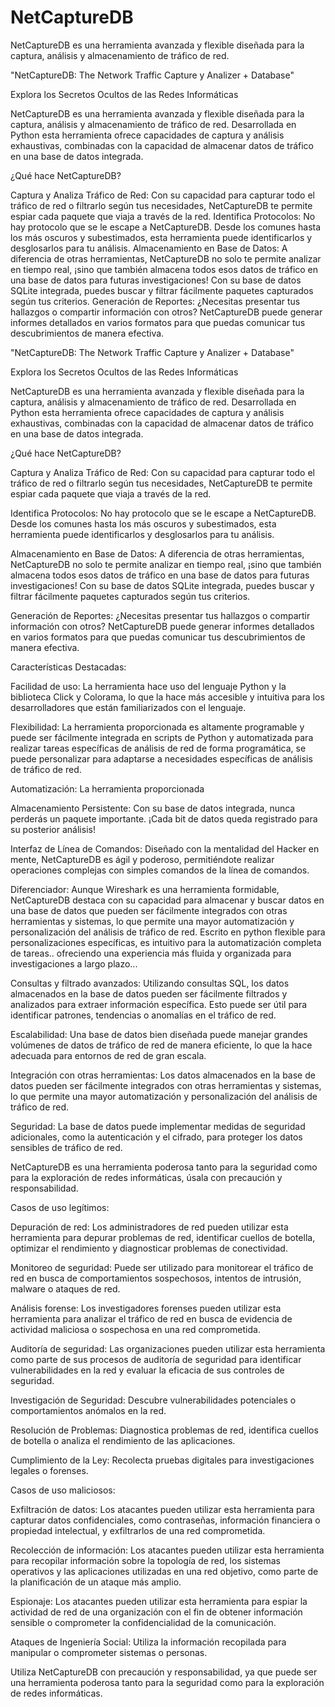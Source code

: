 # NetCaptureDB
NetCaptureDB es una herramienta avanzada y flexible diseñada para la captura, análisis y almacenamiento de tráfico de red.

"NetCaptureDB: The Network Traffic Capture y Analizer + Database"


Explora los Secretos Ocultos de las Redes Informáticas

NetCaptureDB es una herramienta avanzada y flexible diseñada para la captura, análisis y almacenamiento de tráfico de red. Desarrollada en Python esta herramienta ofrece capacidades de captura y análisis exhaustivas, combinadas con la capacidad de almacenar datos de tráfico en una base de datos integrada.

¿Qué hace NetCaptureDB?

Captura y Analiza Tráfico de Red: Con su capacidad para capturar todo el tráfico de red o filtrarlo según tus necesidades, NetCaptureDB te permite espiar cada paquete que viaja a través de la red.
Identifica Protocolos: No hay protocolo que se le escape a NetCaptureDB. Desde los comunes hasta los más oscuros y subestimados, esta herramienta puede identificarlos y desglosarlos para tu análisis.
Almacenamiento en Base de Datos: A diferencia de otras herramientas, NetCaptureDB no solo te permite analizar en tiempo real, ¡sino que también almacena todos esos datos de tráfico en una base de datos para futuras investigaciones! Con su base de datos SQLite integrada, puedes buscar y filtrar fácilmente paquetes capturados según tus criterios.
Generación de Reportes: ¿Necesitas presentar tus hallazgos o compartir información con otros? NetCaptureDB puede generar informes detallados en varios formatos para que puedas comunicar tus descubrimientos de manera efectiva.


"NetCaptureDB: The Network Traffic Capture y Analizer + Database"


Explora los Secretos Ocultos de las Redes Informáticas

NetCaptureDB es una herramienta avanzada y flexible diseñada para la captura, análisis y almacenamiento de tráfico de red. Desarrollada en Python esta herramienta ofrece capacidades de captura y análisis exhaustivas, combinadas con la capacidad de almacenar datos de tráfico en una base de datos integrada.


¿Qué hace NetCaptureDB?

Captura y Analiza Tráfico de Red: Con su capacidad para capturar todo el tráfico de red o filtrarlo según tus necesidades, NetCaptureDB te permite espiar cada paquete que viaja a través de la red.

Identifica Protocolos: No hay protocolo que se le escape a NetCaptureDB. Desde los comunes hasta los más oscuros y subestimados, esta herramienta puede identificarlos y desglosarlos para tu análisis.

Almacenamiento en Base de Datos: A diferencia de otras herramientas, NetCaptureDB no solo te permite analizar en tiempo real, ¡sino que también almacena todos esos datos de tráfico en una base de datos para futuras investigaciones! Con su base de datos SQLite integrada, puedes buscar y filtrar fácilmente paquetes capturados según tus criterios.

Generación de Reportes: ¿Necesitas presentar tus hallazgos o compartir información con otros? NetCaptureDB puede generar informes detallados en varios formatos para que puedas comunicar tus descubrimientos de manera efectiva.



Características Destacadas:

Facilidad de uso: La herramienta hace uso del lenguaje Python y la biblioteca Click y Colorama, lo que la hace más accesible y intuitiva para los desarrolladores que están familiarizados con el lenguaje.

Flexibilidad: La herramienta proporcionada es altamente programable y puede ser fácilmente integrada en scripts de Python y automatizada para realizar tareas específicas de análisis de red de forma programática, se puede personalizar para adaptarse a necesidades específicas de análisis de tráfico de red.

Automatización: La herramienta proporcionada 

Almacenamiento Persistente: Con su base de datos integrada, nunca perderás un paquete importante. ¡Cada bit de datos queda registrado para su posterior análisis!

Interfaz de Línea de Comandos: Diseñado con la mentalidad del Hacker en mente, NetCaptureDB es ágil y poderoso, permitiéndote realizar operaciones complejas con simples comandos de la línea de comandos.

Diferenciador: Aunque Wireshark es una herramienta formidable, NetCaptureDB destaca con su capacidad para almacenar y buscar datos en una base de datos que pueden ser fácilmente integrados con otras herramientas y sistemas, lo que permite una mayor automatización y personalización del análisis de tráfico de red. Escrito en python flexible para personalizaciones específicas, es intuitivo para la automatización completa de tareas.. ofreciendo una experiencia más fluida y organizada para investigaciones a largo plazo...

Consultas y filtrado avanzados: Utilizando consultas SQL, los datos almacenados en la base de datos pueden ser fácilmente filtrados y analizados para extraer información específica. Esto puede ser útil para identificar patrones, tendencias o anomalías en el tráfico de red.

Escalabilidad: Una base de datos bien diseñada puede manejar grandes volúmenes de datos de tráfico de red de manera eficiente, lo que la hace adecuada para entornos de red de gran escala.

Integración con otras herramientas: Los datos almacenados en la base de datos pueden ser fácilmente integrados con otras herramientas y sistemas, lo que permite una mayor automatización y personalización del análisis de tráfico de red.

Seguridad: La base de datos puede implementar medidas de seguridad adicionales, como la autenticación y el cifrado, para proteger los datos sensibles de tráfico de red.

NetCaptureDB es una herramienta poderosa tanto para la seguridad como para la exploración de redes informáticas, úsala con precaución y responsabilidad.

Casos de uso legítimos:

Depuración de red: Los administradores de red pueden utilizar esta herramienta para depurar problemas de red, identificar cuellos de botella, optimizar el rendimiento y diagnosticar problemas de conectividad.

Monitoreo de seguridad: Puede ser utilizado para monitorear el tráfico de red en busca de comportamientos sospechosos, intentos de intrusión, malware o ataques de red.

Análisis forense: Los investigadores forenses pueden utilizar esta herramienta para analizar el tráfico de red en busca de evidencia de actividad maliciosa o sospechosa en una red comprometida.

Auditoría de seguridad: Las organizaciones pueden utilizar esta herramienta como parte de sus procesos de auditoría de seguridad para identificar vulnerabilidades en la red y evaluar la eficacia de sus controles de seguridad.

Investigación de Seguridad: Descubre vulnerabilidades potenciales o comportamientos anómalos en la red.

Resolución de Problemas: Diagnostica problemas de red, identifica cuellos de botella o analiza el rendimiento de las aplicaciones.

Cumplimiento de la Ley: Recolecta pruebas digitales para investigaciones legales o forenses.

Casos de uso maliciosos:

Exfiltración de datos: Los atacantes pueden utilizar esta herramienta para capturar datos confidenciales, como contraseñas, información financiera o propiedad intelectual, y exfiltrarlos de una red comprometida.

Recolección de información: Los atacantes pueden utilizar esta herramienta para recopilar información sobre la topología de red, los sistemas operativos y las aplicaciones utilizadas en una red objetivo, como parte de la planificación de un ataque más amplio.

Espionaje: Los atacantes pueden utilizar esta herramienta para espiar la actividad de red de una organización con el fin de obtener información sensible o comprometer la confidencialidad de la comunicación.

Ataques de Ingeniería Social: Utiliza la información recopilada para manipular o comprometer sistemas o personas.

Utiliza NetCaptureDB con precaución y responsabilidad, ya que puede ser una herramienta poderosa tanto para la seguridad como para la exploración de redes informáticas.
